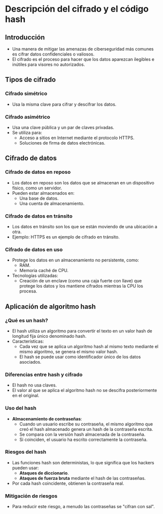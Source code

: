 # Descripción del cifrado y el código hash

## Introducción
- Una manera de mitigar las amenazas de ciberseguridad más comunes es cifrar datos confidenciales o valiosos.
- El cifrado es el proceso para hacer que los datos aparezcan ilegibles e inútiles para visores no autorizados.

## Tipos de cifrado

### Cifrado simétrico
- Usa la misma clave para cifrar y descifrar los datos.

### Cifrado asimétrico
- Usa una clave pública y un par de claves privadas.
- Se utiliza para:
  - Acceso a sitios en Internet mediante el protocolo HTTPS.
  - Soluciones de firma de datos electrónicas.

## Cifrado de datos

### Cifrado de datos en reposo
- Los datos en reposo son los datos que se almacenan en un dispositivo físico, como un servidor.
- Pueden estar almacenados en:
  - Una base de datos.
  - Una cuenta de almacenamiento.

### Cifrado de datos en tránsito
- Los datos en tránsito son los que se están moviendo de una ubicación a otra.
- Ejemplo: HTTPS es un ejemplo de cifrado en tránsito.

### Cifrado de datos en uso
- Protege los datos en un almacenamiento no persistente, como:
  - RAM.
  - Memoria caché de CPU.
- Tecnologías utilizadas:
  - Creación de un enclave (como una caja fuerte con llave) que protege los datos y los mantiene cifrados mientras la CPU los procesa.

## Aplicación de algoritmo hash

### ¿Qué es un hash?
- El hash utiliza un algoritmo para convertir el texto en un valor hash de longitud fija único denominado hash.
- Características:
  - Cada vez que se aplica un algoritmo hash al mismo texto mediante el mismo algoritmo, se genera el mismo valor hash.
  - El hash se puede usar como identificador único de los datos asociados.

### Diferencias entre hash y cifrado
- El hash no usa claves.
- El valor al que se aplica el algoritmo hash no se descifra posteriormente en el original.

### Uso del hash
- **Almacenamiento de contraseñas**:
  - Cuando un usuario escribe su contraseña, el mismo algoritmo que creó el hash almacenado genera un hash de la contraseña escrita.
  - Se compara con la versión hash almacenada de la contraseña.
  - Si coinciden, el usuario ha escrito correctamente la contraseña.

### Riesgos del hash
- Las funciones hash son deterministas, lo que significa que los hackers pueden usar:
  - **Ataques de diccionario**.
  - **Ataques de fuerza bruta** mediante el hash de las contraseñas.
- Por cada hash coincidente, obtienen la contraseña real.

### Mitigación de riesgos
- Para reducir este riesgo, a menudo las contraseñas se "cifran con sal".

